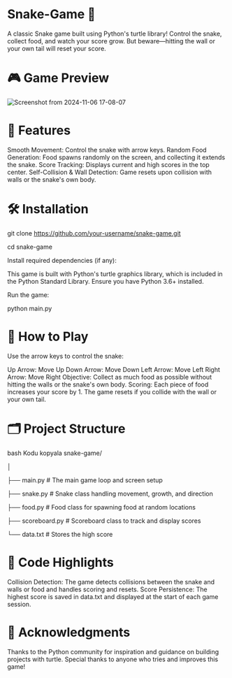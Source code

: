 # Snake-Game 🐍
A classic Snake game built using Python's turtle library! 
Control the snake, collect food, and watch your score grow. 
But beware—hitting the wall or your own tail will reset your score.

# 🎮 Game Preview

![Screenshot from 2024-11-06 17-08-07](https://github.com/user-attachments/assets/6fc0e33c-eb3d-4a4c-af41-27001e0d7ac5)

# 🚀 Features
Smooth Movement: Control the snake with arrow keys.
Random Food Generation: Food spawns randomly on the screen, and collecting it extends the snake.
Score Tracking: Displays current and high scores in the top center.
Self-Collision & Wall Detection: Game resets upon collision with walls or the snake's own body.

# 🛠️ Installation

git clone https://github.com/your-username/snake-game.git

cd snake-game

Install required dependencies (if any):

This game is built with Python's turtle graphics library, which is included in the Python Standard Library. Ensure you have Python 3.6+ installed.

Run the game:

python main.py

# 🎯 How to Play
Use the arrow keys to control the snake:

Up Arrow: Move Up
Down Arrow: Move Down
Left Arrow: Move Left
Right Arrow: Move Right
Objective: Collect as much food as possible without hitting the walls or the snake's own body.
Scoring: Each piece of food increases your score by 1. The game resets if you collide with the wall or your own tail.

# 🗂️ Project Structure
bash
Kodu kopyala
snake-game/

│

├── main.py             # The main game loop and screen setup

├── snake.py            # Snake class handling movement, growth, and direction

├── food.py             # Food class for spawning food at random locations

├── scoreboard.py       # Scoreboard class to track and display scores

└── data.txt            # Stores the high score

# 👾 Code Highlights
Collision Detection: The game detects collisions between the snake and walls or food and handles scoring and resets.
Score Persistence: The highest score is saved in data.txt and displayed at the start of each game session.

# 🙌 Acknowledgments
Thanks to the Python community for inspiration and guidance on building projects with turtle. 
Special thanks to anyone who tries and improves this game!

